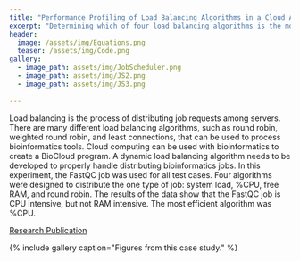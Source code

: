 ```yaml
---
title: "Performance Profiling of Load Balancing Algorithms in a Cloud Architecture"
excerpt: "Determining which of four load balancing algorithms is the most efficient."
header:
  image: /assets/img/Equations.png
  teaser: /assets/img/Code.png 
gallery:
  - image_path: assets/img/JobScheduler.png
  - image_path: assets/img/JS2.png
  - image_path: assets/img/JS3.png
   
---
```


Load balancing is the process of distributing job requests among servers. There are many different load balancing algorithms, such as round robin, weighted round robin, and least connections, that can be used to process bioinformatics tools. Cloud computing can be used with bioinformatics to create a BioCloud program. A dynamic load balancing algorithm needs to be developed to properly handle distributing bioinformatics jobs. In this experiment, the FastQC job was used for all test cases. Four algorithms were designed to distribute the one type of job: system load, %CPU, free RAM, and round robin. The results of the data show that the FastQC job is CPU intensive, but not RAM intensive. The most efficient algorithm was %CPU.

[Research Publication](https://ieeexplore.ieee.org/document/9658999)

{% include gallery caption="Figures from this case study." %}

